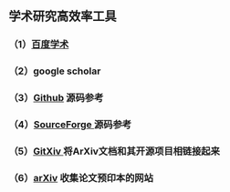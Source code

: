 ## 学术研究高效率工具

### （1）[百度学术](http://xueshu.baidu.com/)

### （2）google scholar

### （3）[Github]( https://github.com/)    源码参考

### （4）[SourceForge ](https://sourceforge.net/)  源码参考 

### （5）[GitXiv ](http://www.gitxiv.com/ ) 将ArXiv文档和其开源项目相链接起来

### （6）[arXiv]( https://arxiv.org/)  收集论文预印本的网站

